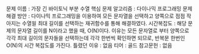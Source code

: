 문제 이름 : 가장 긴 바이토닉 부분 수열
핵심 문제 알고리즘 : 다이나믹 프로그래밍
문제 해결 방안 : 다이나믹 프로그래밍을 이용하여 모든 문자열을 선택하고 양쪽으로 점점 작아지는 수열읠 최대 길이를 선택하는 재귀함수를 통해 해결하였다.
시간복잡도 : 해당 문제의 문자열 길이를 N이라고 했을 때, O(N)이다. 이유는 모든 문자열로 부터 양쪽으로 각각 최대 길이의 문자들을 선택하는데 각각 한번씩 확인하면 되므로, 반복문 한번인 O(N)의 시간 복잡도를 가진다.
틀렸던 이유 : 없음
티어 : 골드
참고문헌 : 없음
